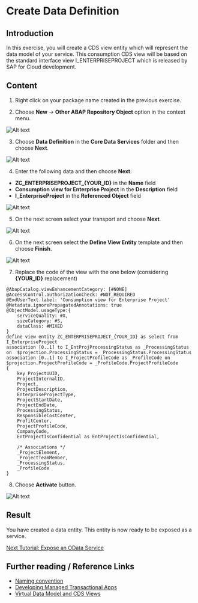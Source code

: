 # Create Data Definition

## Introduction 

In this exercise, you will create a CDS view entity which will represent the data model of your service. This consumption CDS view will be based on the standard interface view I_ENTERPRISEPROJECT which is released by SAP for Cloud development.

## Content

1. Right click on your package name created in the previous exercise.

2. Choose **New** &rarr; **Other ABAP Repository Object** option in the context menu.

  ![Alt text](img/0120-other-abap-repository-object.png) 

3. Choose **Data Definition** in the **Core Data Services** folder and then choose **Next**.

  ![Alt text](img/0130-new-data-definition.png) 

4. Enter the following data and then choose **Next**:
  - **ZC_ENTERPRISEPROJECT_{YOUR_ID}** in the **Name** field
  - **Consumption view for Enterprise Project** in the **Description** field
  - **I_EnterpriseProject** in the **Referenced Object** field

  ![Alt text](img/0140-data-definition-details.png) 

5. On the next screen select your transport and choose **Next**.

  ![Alt text](img/0150-transport-for-data-definition.png) 

6. On the next screen select the **Define View Entity** template and then choose **Finish**.

  ![Alt text](img/0160-template-for-data-definition.png) 

7. Replace the code of the view with the one below (considering **{YOUR_ID}** replacement)

~~~abap
@AbapCatalog.viewEnhancementCategory: [#NONE]
@AccessControl.authorizationCheck: #NOT_REQUIRED
@EndUserText.label: 'Consumption view for Enterprise Project'
@Metadata.ignorePropagatedAnnotations: true
@ObjectModel.usageType:{
    serviceQuality: #X,
    sizeCategory: #S,
    dataClass: #MIXED
}
define view entity ZC_ENTERPRISEPROJECT_{YOUR_ID} as select from I_EnterpriseProject
association [0..1] to I_EntProjProcessingStatus as _ProcessingStatus on  $projection.ProcessingStatus = _ProcessingStatus.ProcessingStatus
association [0..1] to I_ProjectProfileCode as _ProfileCode on  $projection.ProjectProfileCode = _ProfileCode.ProjectProfileCode
{
    key ProjectUUID,
    ProjectInternalID,
    Project,
    ProjectDescription,
    EnterpriseProjectType,
    ProjectStartDate,
    ProjectEndDate,
    ProcessingStatus,
    ResponsibleCostCenter,
    ProfitCenter,
    ProjectProfileCode,
    CompanyCode,
    EntProjectIsConfidential as EntProjectIsConfidential,

    /* Associations */
    _ProjectElement,
    _ProjectTeamMember,
    _ProcessingStatus,
    _ProfileCode
}
~~~

8. Choose **Activate** button.
   
  ![Alt text](img/0170-activate-data-definition.png)

## Result

You have created a data entity. This entity is now ready to be exposed as a service.

[Next Tutorial: Expose an OData Service](./expose.md)

## Further reading / Reference Links

- [Naming convention](https://help.sap.com/docs/ABAP_PLATFORM_NEW/fc4c71aa50014fd1b43721701471913d/8b8f9d8f3cb948b2841d6045a255e503.html)
- [Developing Managed Transactional Apps](https://help.sap.com/docs/ABAP_PLATFORM_NEW/fc4c71aa50014fd1b43721701471913d/b5bba99612cf4637a8b72a3fc82c22d9.html)
- [Virtual Data Model and CDS Views](https://help.sap.com/docs/SAP_S4HANA_ON-PREMISE/ee6ff9b281d8448f96b4fe6c89f2bdc8/0a875bc7a005465aad92c08becc11776.html)